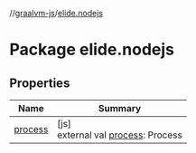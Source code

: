//[graalvm-js](../../index.md)/[elide.nodejs](index.md)

# Package elide.nodejs

## Properties

| Name | Summary |
|---|---|
| [process](process.md) | [js]<br>external val [process](process.md): Process |
